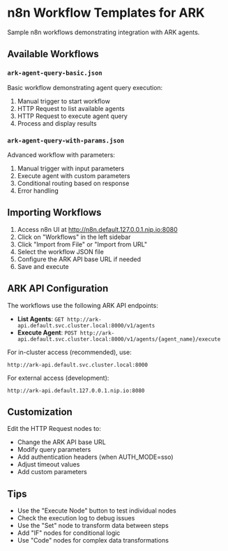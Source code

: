 # n8n Workflow Templates for ARK

Sample n8n workflows demonstrating integration with ARK agents.

## Available Workflows

### `ark-agent-query-basic.json`
Basic workflow demonstrating agent query execution:
1. Manual trigger to start workflow
2. HTTP Request to list available agents
3. HTTP Request to execute agent query
4. Process and display results

### `ark-agent-query-with-params.json`
Advanced workflow with parameters:
1. Manual trigger with input parameters
2. Execute agent with custom parameters
3. Conditional routing based on response
4. Error handling

## Importing Workflows

1. Access n8n UI at http://n8n.default.127.0.0.1.nip.io:8080
2. Click on "Workflows" in the left sidebar
3. Click "Import from File" or "Import from URL"
4. Select the workflow JSON file
5. Configure the ARK API base URL if needed
6. Save and execute

## ARK API Configuration

The workflows use the following ARK API endpoints:

- **List Agents**: `GET http://ark-api.default.svc.cluster.local:8000/v1/agents`
- **Execute Agent**: `POST http://ark-api.default.svc.cluster.local:8000/v1/agents/{agent_name}/execute`

For in-cluster access (recommended), use:
```
http://ark-api.default.svc.cluster.local:8000
```

For external access (development):
```
http://ark-api.default.127.0.0.1.nip.io:8080
```

## Customization

Edit the HTTP Request nodes to:
- Change the ARK API base URL
- Modify query parameters
- Add authentication headers (when AUTH_MODE=sso)
- Adjust timeout values
- Add custom parameters

## Tips

- Use the "Execute Node" button to test individual nodes
- Check the execution log to debug issues
- Use the "Set" node to transform data between steps
- Add "IF" nodes for conditional logic
- Use "Code" nodes for complex data transformations

